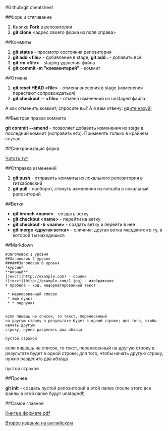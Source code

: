 #Github/git cheatsheet

##Форк и стягивание

1. Кнопка **Fork** в репозитории
2. **git clone** <адрес своего форка из поля справа>

##Коммиты

1. **git status** - просмотр состояния репозитория
2. **git add \<file\>** - добавление в stage; **git add .** - добавить всё
3. **git rm \<file\>** - staging удаления файла
4. **git commit -m "комментарий"** - коммит

##Отмена

1. **git reset HEAD \<file\>** - отмена внесения в stage (изменения перестают сопровождаться)
2. **git checkout -- \<file\>** - отмена изменений из unstaged файла

А как отменить коммит, спросите вы? А я вам отвечу: [идите нахуй!](http://www.youtube.com/watch?v=V1REMGv3_Ns)

##Быстрая правка коммита

**git commit --amend** - позволяет добавить изменения из stage в последний коммит (исправить его). Применять только в крайнем случае.

##Синхронизация форка

[Читать тут](https://help.github.com/articles/syncing-a-fork/)

##Отправка изменений

1. **git push** - отправить коммиты из локального репозитория в гитхабовский
2. **git pull** - наоборот, стянуть изменения из гитхаба в локальный репозиторий

##Ветки

 * **git branch \<name\>** - создать ветку
 * **git checkout \<name\>** - перейти на ветку
 * **git checkout -b \<name\>** - создать ветку и перейти в нее
 * **git merge \<другая ветка\>** - слияние: другая ветка мерджится в ту, в которой ты находишься
 
##Markdown

    #Заголовок 1 уровня
    ##Заголовок 2 уровня
    ######Заголовок 6 уровня
    *курсив*
    **жирный**
    [текст](http://example.com) - ссылка
    ![текст](http://example.com/1.jpg) - изображение
    4 пробела - код, неформатированный текст
    
     * маркированный список
     * еще пункт
     * * подпункт
     
    
    если пишешь не список, то текст, перенесенный
    на другую строку в результате будет в одной строке; для того, чтобы начать другую
    строку, нужно разделить два абзаца
    
    пустой строкой
    
если пишешь не список, то текст, перенесенный
на другую строку в результате будет в одной строке; для того, чтобы начать другую
строку, нужно разделить два абзаца
    
пустой строкой

##Прочее

**git init** - создать пустой репозиторий в этой папке (после этого все файлы в этой папке будут unstaged!)

##Самое главное

[Книга в формате pdf](https://github.com/downloads/GArik/progit/progit.ru.pdf)

[Второе издание на английском](https://github.com/progit/progit2/releases/download/2.0.0/progit-2.0.0.pdf)
